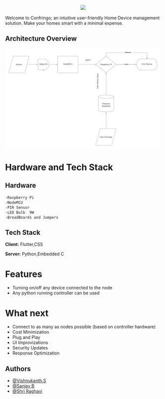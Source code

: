 <p align="center" width="100%">
    <img width="33%" src="[https://i.stack.imgur.com/RJj4x.png](https://github.com/quanta-guy/Confringo/blob/master/Assets/Image%20Assets/LoginPageLogo.png)"> 
</p>
Welcome to Confringo; an intuitive user-friendly Home Device management solution. Make your homes smart with a minimal expense.



## Architecture Overview

![Overview](https://github.com/quanta-guy/Confringo/blob/master/Assets/Image%20Assets/Project%20Overview.png)
# Hardware and Tech Stack

    
## Hardware
    -Raspberry Pi
    -NodeMCU
    -PIR Sensor
    -LED Bulb  9W
    -BreadBoards and Jumpers
    


## Tech Stack

**Client:** Flutter,CSS

**Server:** Python,Embedded C


# Features

- Turning on/off any device connected to the node
- Any python running controller can be used



# What next
- Connect to as many as nodes possible (based on controller hardware)
- Cost Minimization
- Plug and Play
- UI Improvizations
- Security Updates
- Response Optimization 
## Authors

- [@Vishnukanth.S](https://www.github.com/quanta-guy)  
- [@Sanjay B](https://www.instagram.com/_s_a_n_d_y_0_0_7_/?next=%2F)
- [@Shri Raghavi]()



